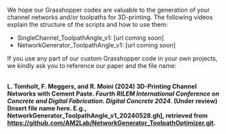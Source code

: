 We hope our Grasshopper codes are valuable to the generation of your channel networks and/or toolpaths for 3D-printing.
The following videos explain the structure of the scripts and how to use them:
<ul>
  <li>SingleChannel_ToolpathAngle_v1: [url coming soon]</li>
  <li>NetworkGenerator_ToolpathAngle_v1: [url coming soon]</li>
</ul>
If you use any part of our custom Grasshopper code in your own projects, we kindly ask you to reference our paper and the file name:

<br><b>L. Tomholt, F. Meggers, and R. Moini (2024) 3D-Printing Channel Networks with Cement Paste. <i>Fourth RILEM International Conference on Concrete and Digital Fabrication. Digital Concrete 2024.</i> (Under review) [Insert file name here. E.g., NetworkGenerator_ToolpathAngle_v1_20240528.gh], retrieved from https://github.com/AM2Lab/NetworkGenerator_ToolpathOptimizer.git. </b>

